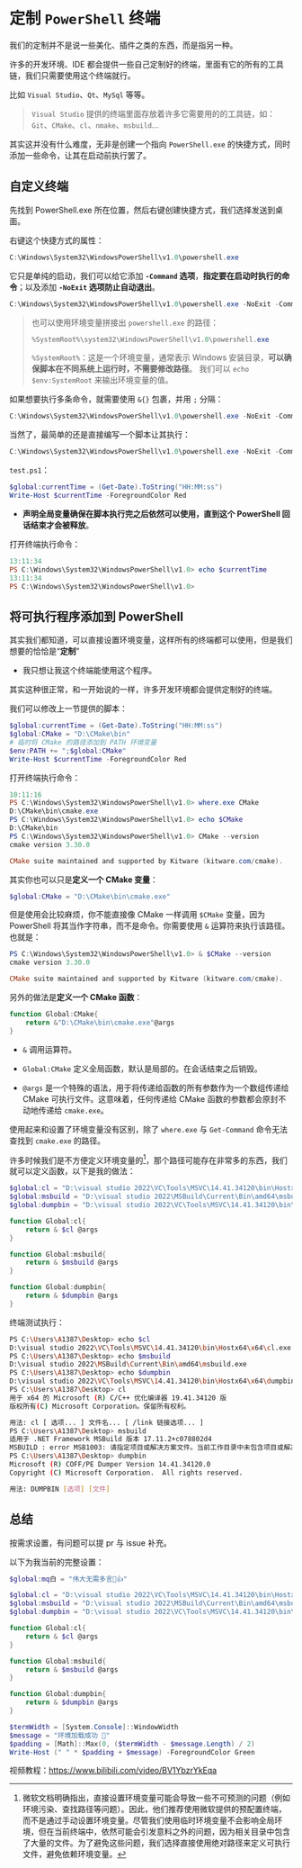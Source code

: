 # 定制 `PowerShell` 终端

我们的定制并不是说一些美化、插件之类的东西，而是指另一种。

许多的开发环境、IDE 都会提供一些自己定制好的终端，里面有它的所有的工具链，我们只需要使用这个终端就行。

比如 `Visual Studio`、`Qt`、`MySql` 等等。

> `Visual Studio` 提供的终端里面存放着许多它需要用的的工具链，如：`Git`、`CMake`、`cl`、`nmake`、`msbuild`...

其实这并没有什么难度，无非是创建一个指向 `PowerShell.exe` 的快捷方式，同时添加一些命令，让其在启动前执行罢了。

## 自定义终端

先找到 PowerShell.exe 所在位置，然后右键创建快捷方式，我们选择发送到桌面。

右键这个快捷方式的属性：

```PowerShell
C:\Windows\System32\WindowsPowerShell\v1.0\powershell.exe
```

它只是单纯的启动，我们可以给它添加 **`-Command` 选项**，**指定要在启动时执行的命令**；以及添加 **`-NoExit` 选项防止自动退出**。

```PowerShell
C:\Windows\System32\WindowsPowerShell\v1.0\powershell.exe -NoExit -Command "echo 'Customize-PowerShell-Terminal'"
```

> 也可以使用环境变量拼接出 `powershell.exe` 的路径：
>
> ```PowerShell
> %SystemRoot%\system32\WindowsPowerShell\v1.0\powershell.exe
> ```
>
> `%SystemRoot%`：这是一个环境变量，通常表示 Windows 安装目录，**可以确保脚本在不同系统上运行时，不需要修改路径**。
> 我们可以 `echo $env:SystemRoot` 来输出环境变量的值。

如果想要执行多条命令，就需要使用 `&{}` 包裹，并用 `;` 分隔：

```PowerShell
C:\Windows\System32\WindowsPowerShell\v1.0\powershell.exe -NoExit -Command "&{echo '伟大无需多言'; $Mq_b='伟大无需多言'; Write-Host $Mq_b}"
```

当然了，最简单的还是直接编写一个脚本让其执行：

```PowerShell
C:\Windows\System32\WindowsPowerShell\v1.0\powershell.exe -NoExit -Command "C:\Users\Administrator\Desktop\test.ps1"
```

`test.ps1`：

```PowerShell
$global:currentTime = (Get-Date).ToString("HH:MM:ss")
Write-Host $currentTime -ForegroundColor Red
```

- **声明全局变量确保在脚本执行完之后依然可以使用，直到这个 PowerShell 回话结束才会被释放**。

打开终端执行命令：

```PowerShell
13:11:34
PS C:\Windows\System32\WindowsPowerShell\v1.0> echo $currentTime
13:11:34
PS C:\Windows\System32\WindowsPowerShell\v1.0>
```

## 将可执行程序添加到 PowerShell

其实我们都知道，可以直接设置环境变量，这样所有的终端都可以使用，但是我们想要的恰恰是“**定制**”

- 我只想让我这个终端能使用这个程序。

其实这种很正常，和一开始说的一样，许多开发环境都会提供定制好的终端。

我们可以修改上一节提供的脚本：

```PowerShell
$global:currentTime = (Get-Date).ToString("HH:MM:ss")
$global:CMake = "D:\CMake\bin"
# 临时将 CMake 的路径添加到 PATH 环境变量
$env:PATH += ";$global:CMake"
Write-Host $currentTime -ForegroundColor Red
```

打开终端执行命令：

```PowerShell
10:11:16
PS C:\Windows\System32\WindowsPowerShell\v1.0> where.exe CMake
D:\CMake\bin\cmake.exe
PS C:\Windows\System32\WindowsPowerShell\v1.0> echo $CMake
D:\CMake\bin
PS C:\Windows\System32\WindowsPowerShell\v1.0> CMake --version
cmake version 3.30.0

CMake suite maintained and supported by Kitware (kitware.com/cmake).
```

其实你也可以只是**定义一个 CMake 变量**：

```PowerShell
$global:CMake = "D:\CMake\bin\cmake.exe"
```

但是使用会比较麻烦，你不能直接像 CMake 一样调用 `$CMake` 变量，因为 PowerShell 将其当作字符串，而不是命令。你需要使用 `&` 运算符来执行该路径。也就是：

```PowerShell
PS C:\Windows\System32\WindowsPowerShell\v1.0> & $CMake --version
cmake version 3.30.0

CMake suite maintained and supported by Kitware (kitware.com/cmake).
```

另外的做法是**定义一个 CMake 函数**：

```PowerShell
function Global:CMake{
    return &"D:\CMake\bin\cmake.exe"@args
}
```

- `&` 调用运算符。

- `Global:CMake` 定义全局函数，默认是局部的。在会话结束之后销毁。

- `@args` 是一个特殊的语法，用于将传递给函数的所有参数作为一个数组传递给 CMake 可执行文件。这意味着，任何传递给 CMake 函数的参数都会原封不动地传递给 `cmake.exe`。

使用起来和设置了环境变量没有区别，除了 `where.exe` 与 `Get-Command` 命令无法查找到 `cmake.exe` 的路径。

许多时候我们是不方便定义环境变量的[^1]，那个路径可能存在非常多的东西，我们就可以定义函数，以下是我的做法：

```PowerShell
$global:cl = "D:\visual studio 2022\VC\Tools\MSVC\14.41.34120\bin\Hostx64\x64\cl.exe"
$global:msbuild = "D:\visual studio 2022\MSBuild\Current\Bin\amd64\msbuild.exe"
$global:dumpbin = "D:\visual studio 2022\VC\Tools\MSVC\14.41.34120\bin\Hostx64\x64\dumpbin.exe"

function Global:cl{
    return & $cl @args
}

function Global:msbuild{
    return & $msbuild @args
}

function Global:dumpbin{
    return & $dumpbin @args
}
```

终端测试执行：

```bash
PS C:\Users\A1387\Desktop> echo $cl
D:\visual studio 2022\VC\Tools\MSVC\14.41.34120\bin\Hostx64\x64\cl.exe
PS C:\Users\A1387\Desktop> echo $msbuild
D:\visual studio 2022\MSBuild\Current\Bin\amd64\msbuild.exe
PS C:\Users\A1387\Desktop> echo $dumpbin
D:\visual studio 2022\VC\Tools\MSVC\14.41.34120\bin\Hostx64\x64\dumpbin.exe
PS C:\Users\A1387\Desktop> cl
用于 x64 的 Microsoft (R) C/C++ 优化编译器 19.41.34120 版
版权所有(C) Microsoft Corporation。保留所有权利。

用法: cl [ 选项... ] 文件名... [ /link 链接选项... ]
PS C:\Users\A1387\Desktop> msbuild
适用于 .NET Framework MSBuild 版本 17.11.2+c078802d4
MSBUILD : error MSB1003: 请指定项目或解决方案文件。当前工作目录中未包含项目或解决方案文件。
PS C:\Users\A1387\Desktop> dumpbin
Microsoft (R) COFF/PE Dumper Version 14.41.34120.0
Copyright (C) Microsoft Corporation.  All rights reserved.

用法: DUMPBIN [选项] [文件]
```

[^1]: 微软文档明确指出，直接设置环境变量可能会导致一些不可预测的问题（例如环境污染、查找路径等问题）。因此，他们推荐使用微软提供的预配置终端，而不是通过手动设置环境变量。尽管我们使用临时环境变量不会影响全局环境，但在当前终端中，依然可能会引发意料之外的问题，因为相关目录中包含了大量的文件。为了避免这些问题，我们选择直接使用绝对路径来定义可执行文件，避免依赖环境变量。

## 总结

按需求设置，有问题可以提 pr 与 issue 补充。

以下为我当前的完整设置：

```PowerShell
$global:mq白 = "伟大无需多言🙌👍"

$global:cl = "D:\visual studio 2022\VC\Tools\MSVC\14.41.34120\bin\Hostx64\x64\cl.exe"
$global:msbuild = "D:\visual studio 2022\MSBuild\Current\Bin\amd64\msbuild.exe"
$global:dumpbin = "D:\visual studio 2022\VC\Tools\MSVC\14.41.34120\bin\Hostx64\x64\dumpbin.exe"

function Global:cl{
    return & $cl @args
}

function Global:msbuild{
    return & $msbuild @args
}

function Global:dumpbin{
    return & $dumpbin @args
}

$termWidth = [System.Console]::WindowWidth
$message = "环境加载成功 🎉"
$padding = [Math]::Max(0, ($termWidth - $message.Length) / 2)
Write-Host (" " * $padding + $message) -ForegroundColor Green
```

视频教程：<https://www.bilibili.com/video/BV1YbzrYkEqa>
